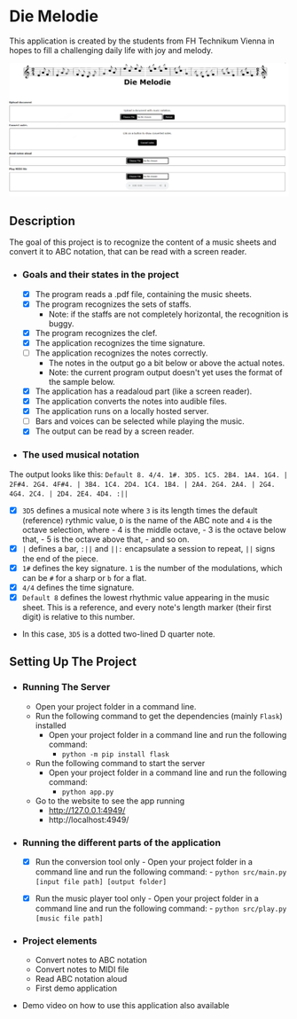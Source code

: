 # Die Melodie

This application is created by the students from FH Technikum Vienna in hopes to fill a challenging daily life with joy and melody.


![Alt text](/logo.png "Optional title")



## Description
The goal of this project is to recognize the content of a music sheets and convert it to ABC notation, that can be read with a screen reader.
- ### Goals and their states in the project
   - [x] The program reads a .pdf file, containing the music sheets.
   - [x] The program recognizes the sets of staffs.
     - Note: if the staffs are not completely horizontal, the recognition is buggy.
   - [x] The program recognizes the clef.
   - [x] The application recognizes the time signature.
   - [ ] The application recognizes the notes correctly.
     - The notes in the output go a bit below or above the actual notes.
     - Note: the current program output doesn't yet uses the format of the sample below.
   - [x] The application has a readaloud part (like a screen reader).
   - [x] The application converts the notes into audible files.
   - [x] The application runs on a locally hosted server.
   - [ ] Bars and voices can be selected while playing the music.
   - [x] The output can be read by a screen reader.

- ### The used musical notation
The output looks like this:
```Default 8. 4/4. 1#. 3D5. 1C5. 2B4. 1A4. 1G4. | 2F#4. 2G4. 4F#4. | 3B4. 1C4. 2D4. 1C4. 1B4. | 2A4. 2G4. 2A4. | 2G4. 4G4. 2C4. | 2D4. 2E4. 4D4. :||```
- [x] `3D5` defines a musical note where `3` is its length times the default (reference) rythmic value, `D` is the name of the ABC note and `4` is the octave selection, where
      - 4 is the middle octave,
      - 3 is the octave below that,
      - 5 is the octave above that,
      - and so on.
- [x] `|` defines a bar, `:||` and `||:` encapsulate a session to repeat, `||` signs the end of the piece.
- [x] `1#` defines the key signature. `1` is the number of the modulations, which can be `#` for a sharp or `b` for a flat.
- [x] `4/4` defines the time signature.
- [x] `Default 8` defines the lowest rhythmic value appearing in the music sheet. This is a reference, and every note's length marker (their first digit) is relative to this number.
- In this case, `3D5` is a dotted two-lined D quarter note.

## Setting Up The Project

- ### Running The Server
   -  Open your project folder in a command line. 
   -  Run the following command to get the dependencies (mainly `Flask`) installed
      - Open your project folder in a command line and run the following command:
        - ```python -m pip install flask```
   -  Run the following command to start the server
      - Open your project folder in a command line and run the following command:
        - ```python app.py```
   -  Go to the website to see the app running
      - http://127.0.0.1:4949/ 
      - http://localhost:4949/

- ### Running the different parts of the application
   - [x] Run the conversion tool only
         - Open your project folder in a command line and run the following command:
            - ```python src/main.py [input file path] [output folder]```
   - [x] Run the music player tool only
         - Open your project folder in a command line and run the following command:
            - ```python src/play.py [music file path]```


- ### Project elements
    - Convert notes to ABC notation
    - Convert notes to MIDI file
    - Read ABC notation aloud
    - First demo application 


- Demo video on how to use this application also available 